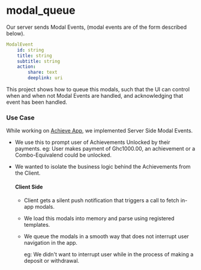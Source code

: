 # modal_queue

Our server sends Modal Events, (modal events are of the form described below).

```yml
ModalEvent
    id: string
    title: string
    subtitle: string
    action:
        share: text
        deeplink: uri
```

This project shows how to queue this modals, such that the UI can control when and when not Modal Events are handled, and acknowledging that event has been handled.

### Use Case

While working on [Achieve App](https://theachieveproject.com/), we implemented Server Side Modal Events.

- We use this to prompt user of Achievements Unlocked by their payments.
  eg: User makes payment of Ghc1000.00, an achievement or a Combo-Equivalend could be unlocked.

- We wanted to isolate the business logic behind the Achievements from the Client.

  #### Client Side

  - Client gets a silent push notification that triggers a call to fetch in-app modals.

  - We load this modals into memory and parse using registered templates.

  - We queue the modals in a smooth way that does not interrupt user navigation in the app.

    eg: We didn't want to interrupt user while in the process of making a deposit or withdrawal.
